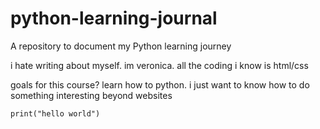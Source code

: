 # python-learning-journal
A repository to document my Python learning journey

i hate writing about myself. im veronica. all the coding i know is html/css

goals for this course? learn how to python. i just want to know how to do something interesting beyond websites

```
print("hello world")
```
